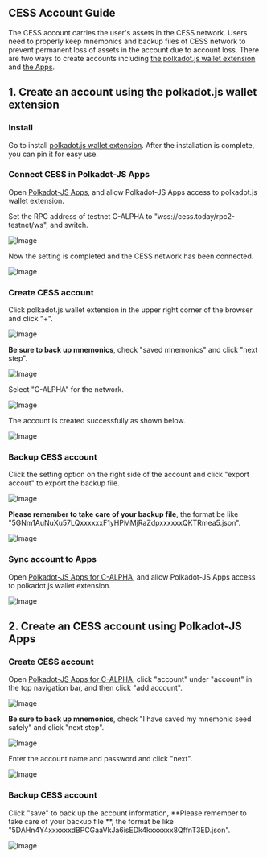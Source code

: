 ## CESS Account Guide


The CESS account carries the user's assets in the CESS network. Users need to properly keep mnemonics and backup files of CESS network to prevent permanent loss of assets in the account due to account loss. There are two ways to create accounts including [the polkadot.js wallet extension](#1-create-an-account-using-the-polkadotjs-wallet-extension) and [the Apps](#2-create-an-cess-account-using-polkadot-js-apps).

## 1. Create an account using the polkadot.js wallet extension

### Install

Go to install [polkadot.js wallet extension](https://polkadot.js.org/extension/). After the installation is complete, you can pin it for easy use.

### Connect CESS in Polkadot-JS Apps

Open [Polkadot-JS Apps](https://polkadot.js.org/apps/), and allow Polkadot-JS Apps access to polkadot.js wallet extension.

Set the RPC address of testnet C-ALPHA to "wss://cess.today/rpc2-testnet/ws", and switch.

![Image](https://raw.githubusercontent.com/Cumulus2021/W3F-illustration/main/docs/account%20guide/img1.png)

Now the setting is completed and the CESS network has been connected.

![Image](https://raw.githubusercontent.com/Cumulus2021/W3F-illustration/main/docs/account%20guide/img2.png)

### Create CESS account

Click polkadot.js wallet extension in the upper right corner of the browser and click "+".

![Image](https://raw.githubusercontent.com/Cumulus2021/W3F-illustration/main/docs/account%20guide/img3.png)

**Be sure to back up mnemonics**, check "saved mnemonics" and click "next step".

![Image](https://raw.githubusercontent.com/Cumulus2021/W3F-illustration/main/docs/account%20guide/img4.png)

Select "C-ALPHA" for the network.

![Image](https://raw.githubusercontent.com/Cumulus2021/W3F-illustration/main/docs/account%20guide/img5.png)

The account is created successfully as shown below.

![Image](https://raw.githubusercontent.com/Cumulus2021/W3F-illustration/main/docs/account%20guide/img6.png)


### Backup CESS account

Click the setting option on the right side of the account and click "export accout" to export the backup file.

![Image](https://raw.githubusercontent.com/Cumulus2021/W3F-illustration/main/docs/account%20guide/img7.png)

**Please remember to take care of your backup file**, the format be like "5GNm1AuNuXu57LQxxxxxxF1yHPMMjRaZdpxxxxxxQKTRmea5.json".

![Image](https://raw.githubusercontent.com/Cumulus2021/W3F-illustration/main/docs/account%20guide/img8.png)

### Sync account to Apps

Open [Polkadot-JS Apps for C-ALPHA](https://polkadot.js.org/apps/?rpc=wss%3A%2F%2Fcess.today%2Frpc2-testnet%2Fws%2F#/accounts), and allow Polkadot-JS Apps access to polkadot.js wallet extension.

![Image](https://raw.githubusercontent.com/Cumulus2021/W3F-illustration/main/docs/account%20guide/img9.png)

## 2. Create an CESS account using Polkadot-JS Apps

### Create CESS account

Open [Polkadot-JS Apps for C-ALPHA](https://polkadot.js.org/apps/?rpc=wss%3A%2F%2Fcess.today%2Frpc2-testnet%2Fws%2F#/accounts), click "account" under "account" in the top navigation bar, and then click "add account".

![Image](https://raw.githubusercontent.com/Cumulus2021/W3F-illustration/main/docs/account%20guide/img10.png)

**Be sure to back up mnemonics**, check "I have saved my mnemonic seed safely" and click "next step".

![Image](https://raw.githubusercontent.com/Cumulus2021/W3F-illustration/main/docs/account%20guide/img11.png)

Enter the account name and password and click "next".

![Image](https://raw.githubusercontent.com/Cumulus2021/W3F-illustration/main/docs/account%20guide/img12.png)

### Backup CESS account

Click "save" to back up the account information, **Please remember to take care of your backup file **, the format be like "5DAHn4Y4xxxxxxdBPCGaaVkJa6isEDk4kxxxxxx8QffnT3ED.json".

![Image](https://raw.githubusercontent.com/Cumulus2021/W3F-illustration/main/docs/account%20guide/img13.png)
